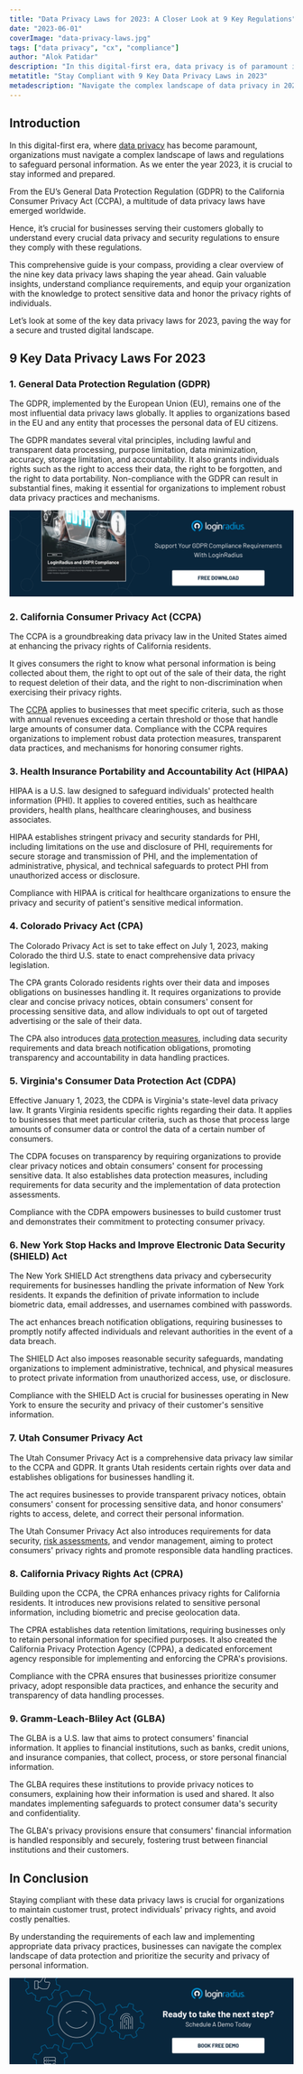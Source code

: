 ```yaml
---
title: "Data Privacy Laws for 2023: A Closer Look at 9 Key Regulations"
date: "2023-06-01"
coverImage: "data-privacy-laws.jpg"
tags: ["data privacy", "cx", "compliance"]
author: "Alok Patidar"
description: "In this digital-first era, data privacy is of paramount importance. Discover the essential data privacy laws for 2023, including GDPR, CCPA, HIPAA, and more. Stay informed, protect sensitive data, and honor individuals' privacy rights with our comprehensive guide."
metatitle: "Stay Compliant with 9 Key Data Privacy Laws in 2023"
metadescription: "Navigate the complex landscape of data privacy in 2023 by exploring the key regulations, including GDPR, CCPA, HIPAA, and more, to ensure data compliance."
---
```


## Introduction

In this digital-first era, where [data privacy](https://www.loginradius.com/blog/identity/digital-privacy-best-practices/) has become paramount, organizations must navigate a complex landscape of laws and regulations to safeguard personal information. As we enter the year 2023, it is crucial to stay informed and prepared. 

From the EU’s General Data Protection Regulation (GDPR) to the California Consumer Privacy Act (CCPA), a multitude of data privacy laws have emerged worldwide. 

Hence, it’s crucial for businesses serving their customers globally to understand every crucial data privacy and security regulations to ensure they comply with these regulations. 

This comprehensive guide is your compass, providing a clear overview of the nine key data privacy laws shaping the year ahead. Gain valuable insights, understand compliance requirements, and equip your organization with the knowledge to protect sensitive data and honor the privacy rights of individuals. 

Let’s look at some of the key data privacy laws for 2023, paving the way for a secure and trusted digital landscape.

## 9 Key Data Privacy Laws For 2023

### 1. General Data Protection Regulation (GDPR)

The GDPR, implemented by the European Union (EU), remains one of the most influential data privacy laws globally. It applies to organizations based in the EU and any entity that processes the personal data of EU citizens. 

The GDPR mandates several vital principles, including lawful and transparent data processing, purpose limitation, data minimization, accuracy, storage limitation, and accountability. It also grants individuals rights such as the right to access their data, the right to be forgotten, and the right to data portability. Non-compliance with the GDPR can result in substantial fines, making it essential for organizations to implement robust data privacy practices and mechanisms.

[![EB-GDPR-Comp](EB-GDPR-Comp.png)](https://www.loginradius.com/resource/loginradius-and-gdpr-compliance/)

### 2. California Consumer Privacy Act (CCPA)

The CCPA is a groundbreaking data privacy law in the United States aimed at enhancing the privacy rights of California residents. 

It gives consumers the right to know what personal information is being collected about them, the right to opt out of the sale of their data, the right to request deletion of their data, and the right to non-discrimination when exercising their privacy rights. 

The [CCPA](https://www.loginradius.com/blog/identity/how-loginradius-helps-enterprises-stay-ccpa-compliant-in-2020/) applies to businesses that meet specific criteria, such as those with annual revenues exceeding a certain threshold or those that handle large amounts of consumer data. Compliance with the CCPA requires organizations to implement robust data protection measures, transparent data practices, and mechanisms for honoring consumer rights.

### 3. Health Insurance Portability and Accountability Act (HIPAA)

HIPAA is a U.S. law designed to safeguard individuals' protected health information (PHI). It applies to covered entities, such as healthcare providers, health plans, healthcare clearinghouses, and business associates. 

HIPAA establishes stringent privacy and security standards for PHI, including limitations on the use and disclosure of PHI, requirements for secure storage and transmission of PHI, and the implementation of administrative, physical, and technical safeguards to protect PHI from unauthorized access or disclosure. 

Compliance with HIPAA is critical for healthcare organizations to ensure the privacy and security of patient's sensitive medical information.

### 4. Colorado Privacy Act (CPA)

The Colorado Privacy Act is set to take effect on July 1, 2023, making Colorado the third U.S. state to enact comprehensive data privacy legislation. 

The CPA grants Colorado residents rights over their data and imposes obligations on businesses handling it. It requires organizations to provide clear and concise privacy notices, obtain consumers' consent for processing sensitive data, and allow individuals to opt out of targeted advertising or the sale of their data. 

The CPA also introduces [data protection measures](https://www.loginradius.com/blog/identity/consumer-data-privacy-security/), including data security requirements and data breach notification obligations, promoting transparency and accountability in data handling practices.

### 5. Virginia's Consumer Data Protection Act (CDPA)

Effective January 1, 2023, the CDPA is Virginia's state-level data privacy law. It grants Virginia residents specific rights regarding their data. It applies to businesses that meet particular criteria, such as those that process large amounts of consumer data or control the data of a certain number of consumers. 

The CDPA focuses on transparency by requiring organizations to provide clear privacy notices and obtain consumers' consent for processing sensitive data. It also establishes data protection measures, including requirements for data security and the implementation of data protection assessments. 

Compliance with the CDPA empowers businesses to build customer trust and demonstrates their commitment to protecting consumer privacy.

### 6. New York Stop Hacks and Improve Electronic Data Security (SHIELD) Act

The New York SHIELD Act strengthens data privacy and cybersecurity requirements for businesses handling the private information of New York residents. It expands the definition of private information to include biometric data, email addresses, and usernames combined with passwords. 

The act enhances breach notification obligations, requiring businesses to promptly notify affected individuals and relevant authorities in the event of a data breach. 

The SHIELD Act also imposes reasonable security safeguards, mandating organizations to implement administrative, technical, and physical measures to protect private information from unauthorized access, use, or disclosure. 

Compliance with the SHIELD Act is crucial for businesses operating in New York to ensure the security and privacy of their customer's sensitive information.

### 7. Utah Consumer Privacy Act

The Utah Consumer Privacy Act is a comprehensive data privacy law similar to the CCPA and GDPR. It grants Utah residents certain rights over data and establishes obligations for businesses handling it. 

The act requires businesses to provide transparent privacy notices, obtain consumers' consent for processing sensitive data, and honor consumers' rights to access, delete, and correct their personal information. 

The Utah Consumer Privacy Act also introduces requirements for data security, [risk assessments](https://www.loginradius.com/blog/identity/loginradius-consumer-audit-trail-data-analysis/), and vendor management, aiming to protect consumers' privacy rights and promote responsible data handling practices.

### 8. California Privacy Rights Act (CPRA)

Building upon the CCPA, the CPRA enhances privacy rights for California residents. It introduces new provisions related to sensitive personal information, including biometric and precise geolocation data. 

The CPRA establishes data retention limitations, requiring businesses only to retain personal information for specified purposes. It also created the California Privacy Protection Agency (CPPA), a dedicated enforcement agency responsible for implementing and enforcing the CPRA's provisions. 

Compliance with the CPRA ensures that businesses prioritize consumer privacy, adopt responsible data practices, and enhance the security and transparency of data handling processes.

### 9. Gramm-Leach-Bliley Act (GLBA)

The GLBA is a U.S. law that aims to protect consumers' financial information. It applies to financial institutions, such as banks, credit unions, and insurance companies, that collect, process, or store personal financial information. 

The GLBA requires these institutions to provide privacy notices to consumers, explaining how their information is used and shared. It also mandates implementing safeguards to protect consumer data's security and confidentiality. 

The GLBA's privacy provisions ensure that consumers' financial information is handled responsibly and securely, fostering trust between financial institutions and their customers.

## In Conclusion 

Staying compliant with these data privacy laws is crucial for organizations to maintain customer trust, protect individuals' privacy rights, and avoid costly penalties. 

By understanding the requirements of each law and implementing appropriate data privacy practices, businesses can navigate the complex landscape of data protection and prioritize the security and privacy of personal information.

[![LoginRadius Book a Demo](../../assets/book-a-demo-loginradius.png)](https://www.loginradius.com/book-a-demo/)
